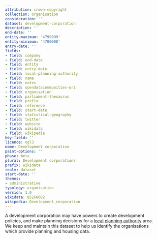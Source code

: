 ```yaml
---
attribution: crown-copyright
collection: organisation
consideration: ''
dataset: development-corporation
description: ''
end-date: ''
entity-maximum: '4799999'
entity-minimum: '4700000'
entry-date: ''
fields:
- field: company
- field: end-date
- field: entity
- field: entry-date
- field: local-planning-authority
- field: name
- field: notes
- field: opendatacommunities-uri
- field: organisation
- field: parliament-thesaurus
- field: prefix
- field: reference
- field: start-date
- field: statistical-geography
- field: twitter
- field: website
- field: wikidata
- field: wikipedia
key-field: ''
licence: ogl3
name: Development corporation
paint-options: ''
phase: beta
plural: Development corporations
prefix: wikidata
realm: dataset
start-date: ''
themes:
- administrative
typology: organisation
version: 1.0
wikidata: Q5266682
wikipedia: Development_corporation
---
```


A development corporation may have powers to create development policies,
and make planning decisions for a [local planning authority](/dataset/local-planning-authority) area.
We keep and maintain this dataset to help us identify the organisations which provide planning and housing data.